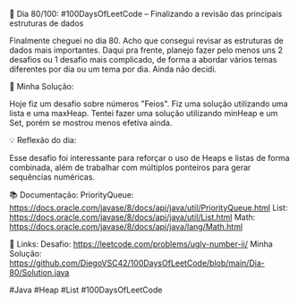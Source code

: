🚀 Dia 80/100: #100DaysOfLeetCode – Finalizando a revisão das principais estruturas de dados

Finalmente cheguei no dia 80. Acho que consegui revisar as estruturas de dados mais importantes. Daqui pra frente, planejo fazer pelo menos uns 2 desafios ou 1 desafio mais complicado, de forma a abordar vários temas diferentes por dia ou um tema por dia. Ainda não decidi.

🌟 Minha Solução:

Hoje fiz um desafio sobre números "Feios". Fiz uma solução utilizando uma lista e uma maxHeap. Tentei fazer uma solução utilizando minHeap e um Set, porém se mostrou menos efetiva ainda.

💡 Reflexão do dia:

Esse desafio foi interessante para reforçar o uso de Heaps e listas de forma combinada, além de trabalhar com múltiplos ponteiros para gerar sequências numéricas.

📚 Documentação:
PriorityQueue: https://docs.oracle.com/javase/8/docs/api/java/util/PriorityQueue.html
List: https://docs.oracle.com/javase/8/docs/api/java/util/List.html
Math: https://docs.oracle.com/javase/8/docs/api/java/lang/Math.html

📌 Links:
Desafio: https://leetcode.com/problems/ugly-number-ii/
Minha Solução: https://github.com/DiegoVSC42/100DaysOfLeetCode/blob/main/Dia-80/Solution.java

#Java #Heap #List #100DaysOfLeetCode
